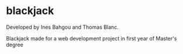 # blackjack
Developed by Ines Bahgou and Thomas Blanc.

Blackjack made for a web development project in first year of Master's degree
